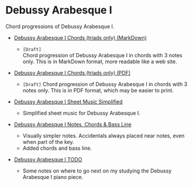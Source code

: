 Debussy Arabesque I
===================

Chord progressions of Debussy Arabesque I.

- [Debussy Arabesque I Chords (triads only) (MarkDown)](debussy-arabesque-1-chords-triads-only.md) 

    - `[Draft]`  
      Chord progression of Debussy Arabesque I in chords with 3 notes only. This is in MarkDown format, more readable like a web site.

- [Debussy Arabesque I Chords (triads only) (PDF)](debussy-arabesque-1-chords-triads-only.pdf)

    - `[Draft]`
      Chord progression of Debussy Arabesque I in chords with 3 notes only. This is in PDF format, which may be easier to print.

- [Debussy Arabesque I Sheet Music Simplified](sheet-music-simplified)

    - Simplified sheet music for Debussy Arabesque I.

- [Debussy Arabesque I Notes, Chords & Bass Line](notes-chords-bass-line)

    - Visually simpler notes. Accidentals always placed near notes, even when part of the key.  
    - Added chords and bass line.

- [Debussy Arabesque I TODO](debussy-arabesque-1-todo.md)

    - Some notes on where to go next on my studying the Debussy Arabesque I piano piece.
